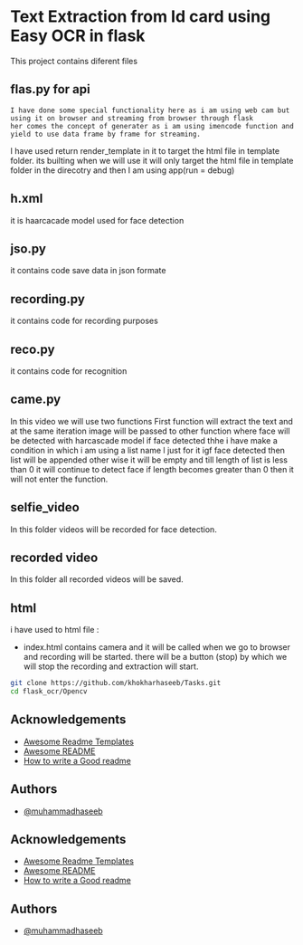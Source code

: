 # Text Extraction from Id card using Easy OCR in flask
This project contains diferent files
## flas.py for api 
    
    I have done some special functionality here as i am using web cam but using it on browser and streaming from browser through flask
    her comes the concept of generater as i am using imencode function and yield to use data frame by frame for streaming.

I have used return render_template in it to target the html file in template folder.
its builting  when we will  use it will only target the html file in template folder in the direcotry
and then I am using app(run = debug)
## h.xml
it is haarcacade model used for face detection
## jso.py
it contains code save data in json formate
## recording.py
it contains code for recording purposes
## reco.py
it contains code for recognition
## came.py
In this video we will use two functions
First function will extract the text and at the same iteration image will be passed to other function where face will be detected with harcascade model if face detected thhe i have make a condition in which i am using a list name l just for it igf face detected
then list will be appended other wise it will be empty and till length of list is less than 0 it will continue to detect face if length becomes greater than 0 then it will not enter the function.  

## selfie_video
In this folder videos will be recorded for face detection.
## recorded video
In this folder all recorded videos will be saved.

## html 
i have used to html file :
- index.html contains camera and it will be called when we go to browser and recording will be started.
 there will be a button (stop) by which we will stop the recording and extraction will start.

 ```bash  
git clone https://github.com/khokharhaseeb/Tasks.git
cd flask_ocr/Opencv
```
 
## Acknowledgements

 - [Awesome Readme Templates](https://awesomeopensource.com/project/elangosundar/awesome-README-templates)
 - [Awesome README](https://github.com/matiassingers/awesome-readme)
 - [How to write a Good readme](https://bulldogjob.com/news/449-how-to-write-a-good-readme-for-your-github-project)


## Authors

- [@muhammadhaseeb](https://github.com/khokharhaseeb/Tasks.git)




## Acknowledgements

 - [Awesome Readme Templates](https://awesomeopensource.com/project/elangosundar/awesome-README-templates)
 - [Awesome README](https://github.com/matiassingers/awesome-readme)
 - [How to write a Good readme](https://bulldogjob.com/news/449-how-to-write-a-good-readme-for-your-github-project)


## Authors

- [@muhammadhaseeb](https://www.github.com/octokatherine)



